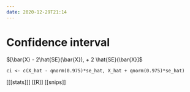 ```yaml
---
date: 2020-12-29T21:14
---
```


# Confidence interval

$[\bar{X} - 2\hat{SE}(\bar{X}), + 2 \hat{SE}(\bar{X}]$

	ci <- c(X_hat - qnorm(0.975)*se_hat, X_hat + qnorm(0.975)*se_hat)

[[[stats]]]
[[R]]
[[snips]]


